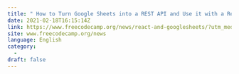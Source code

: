 ```yaml
---
title: " How to Turn Google Sheets into a REST API and Use it with a React Application "
date: 2021-02-18T16:15:14Z
link: https://www.freecodecamp.org/news/react-and-googlesheets/?utm_medium=RSS&utm_source=news.12bit.vn
site: www.freecodecamp.org/news
language: English
category:
  -   
draft: false
---
```

